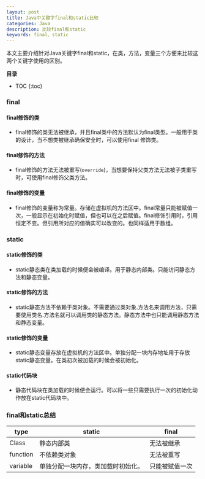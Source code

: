 ```yaml
---
layout: post
title: Java中关键字final和static比较
categories: Java
description: 比较final和static
keywords: final、static
---
```


本文主要介绍针对Java关键字final和static，在类，方法，变量三个方便来比较这两个关键字使用的区别。  


**目录**

* TOC
{:toc}

### final

#### final修饰的类
* final修饰的类无法被继承，并且final类中的方法默认为final类型。一般用于类的设计，当不想类被继承确保安全时，可以使用final 修饰类。

#### final修饰的方法
* final修饰的方法无法被重写(`override`)，当想要保持父类方法无法被子类重写时，可使用final修饰父类方法。


#### final修饰的变量
* final修饰的变量称为常量。存储在虚拟机的方法区中。final常量只能被赋值一次，一般显示在初始化时赋值，但也可以在之后赋值。final修饰引用时，引用恒定不变。但引用所对应的值确实可以改变的。也同样适用于数组。



### static

#### static修饰的类
* static静态类在类加载的时候便会被编译。用于静态内部类。只能访问静态方法和静态变量。
 
#### static修饰的方法
* static静态方法不依赖于类对象。不需要通过类对象.方法名来调用方法，只需要使用类名.方法名就可以调用类的静态方法。静态方法中也只能调用静态方法和静态变量。

#### static修饰的变量
* static静态变量存放在虚拟机的方法区中。单独分配一块内存地址用于存放static静态变量。在类初次被加载的时候会被初始化。

#### static代码块
* 静态代码块在类加载的时候便会运行。可以将一些只需要执行一次的初始化动作放在static代码块中。


### final和static总结
 type | static | final
-|-|-
Class |静态内部类|无法被继承
function|不依赖类对象|无法被重写|
variable|单独分配一块内存，类加载时初始化。|只能被赋值一次
